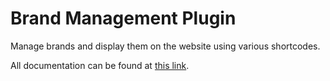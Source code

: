 # Brand Management Plugin

Manage brands and display them on the website using various shortcodes.

All documentation can be found at [this link](https://psyventures.atlassian.net/l/c/5Mps1FuH).